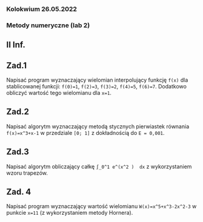 ### Kolokwium 26.05.2022
### Metody numeryczne (lab 2)
## II Inf.

## Zad.1 
Napisać program wyznaczający wielomian interpolujący funkcję `f(x)` dla stablicowanej funkcji: 
`f(0)=1`, `f(2)=3`, `f(3)=2`, `f(4)=5`, `f(6)=7`. Dodatkowo obliczyć wartość tego wielomianu dla `x=1`.
 
## Zad.2 
Napisać algorytm wyznaczający metodą stycznych pierwiastek równania 
 `f(x)=x^3+x-1` w przedziale `[0; 1]`  z dokładnością do `E = 0,001`.
 
 ## Zad.3 
 Napisać algorytm obliczający całkę  `∫_0^1 e^(x^2 )  dx` z wykorzystaniem wzoru trapezów.
 

## Zad. 4 
Napisać program wyznaczający wartość wielomianu `W(x)=x^5+x^3-2x^2-3` w punkcie `x=11` (z wykorzystaniem metody Hornera).
 













